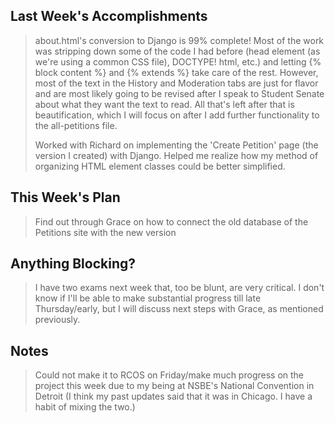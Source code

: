 ## Last Week's Accomplishments
> about.html's conversion to Django is 99% complete! Most of the work was stripping down some of the code I had before (head element (as we're using a common CSS file), DOCTYPE! html, etc.) and letting {% block content %} and {% extends %} take care of the rest. However, most of the text in the History and Moderation tabs are just for flavor and are most likely going to be revised after I speak to Student Senate about what they want the text to read. All that's left after that is beautification, which I will focus on after I add further functionality to the all-petitions file.
> 
> Worked with Richard on implementing the 'Create Petition' page (the version I created) with Django. Helped me realize how my method of organizing HTML element classes could be better simplified.
## This Week's Plan
> Find out through Grace on how to connect the old database of the Petitions site with the new version
## Anything Blocking?
> I have two exams next week that, too be blunt, are very critical. I don't know if I'll be able to make substantial progress till late Thursday/early, but I will discuss next steps with Grace, as mentioned previously.
## Notes
> Could not make it to RCOS on Friday/make much progress on the project this week due to my being at NSBE's National Convention in Detroit (I think my past updates said that it was in Chicago. I have a habit of mixing the two.)